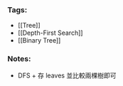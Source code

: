 ### Tags:
- [[Tree]]
- [[Depth-First Search]]
- [[Binary Tree]]
### Notes:
- DFS + 存 leaves 並比較兩棵樹即可

